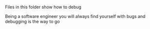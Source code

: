 Files in this folder show how to debug

Being a software engineer you will always find yourself with bugs
and debugging is the way to go
